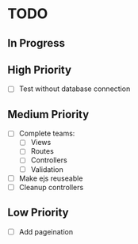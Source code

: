 # TODO

## In Progress

## High Priority

- [ ] Test without database connection

## Medium Priority

- [ ] Complete teams:
  - [ ] Views
  - [ ] Routes
  - [ ] Controllers
  - [ ] Validation
- [ ] Make ejs reuseable
- [ ] Cleanup controllers

## Low Priority

- [ ] Add pageination
